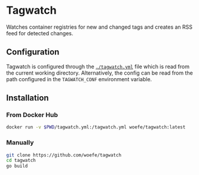 # Tagwatch

Watches container registries for new and changed tags and creates an RSS feed for detected changes.

## Configuration
Tagwatch is configured through the [`./tagwatch.yml`](./tagwatch.example.yml) file which is read from the current working directory.
Alternatively, the config can be read from the path configured in the `TAGWATCH_CONF` environment variable.

## Installation
### From Docker Hub
```bash
docker run -v $PWD/tagwatch.yml:/tagwatch.yml woefe/tagwatch:latest
```

### Manually
```bash
git clone https://github.com/woefe/tagwatch
cd tagwatch
go build
```
